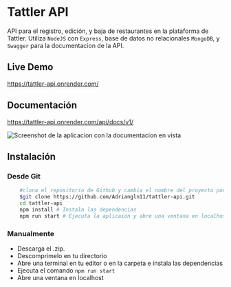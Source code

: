 # Tattler API

API para el registro, edición, y baja de restaurantes en la plataforma de Tattler.
Utiliza `NodeJS` con `Express`, base de datos no relacionales `MongoDB`, y `Swagger` para la documentacion de la API.

## Live Demo
https://tattler-api.onrender.com/
## Documentación
https://tattler-api.onrender.com/api/docs/v1/

<img src="https://i.ibb.co/4J6DgX7/Swagger-UI-Brave-25-07-2023-11-47-37-a-m.png" alt="Screenshot de la aplicacion con la documentacion en vista" border="0">

## Instalación

### Desde Git
```bash
    #clona el repositorio de Github y cambia el nombre del proyecto por el tuyo
    $git clone https://github.com/Adriangln11/tattler-api.git
    cd tattler-api
    npm install # Instala las dependencias
    npm run start # Ejecuta la aplicaion y abre una ventana en localhost
```
### Manualmente
- Descarga el .zip.
- Descomprimelo en tu directorio
- Abre una terminal en tu editor o en la carpeta e instala las dependencias
- Ejecuta el comando `npm run start`
- Abre una ventana en localhost



